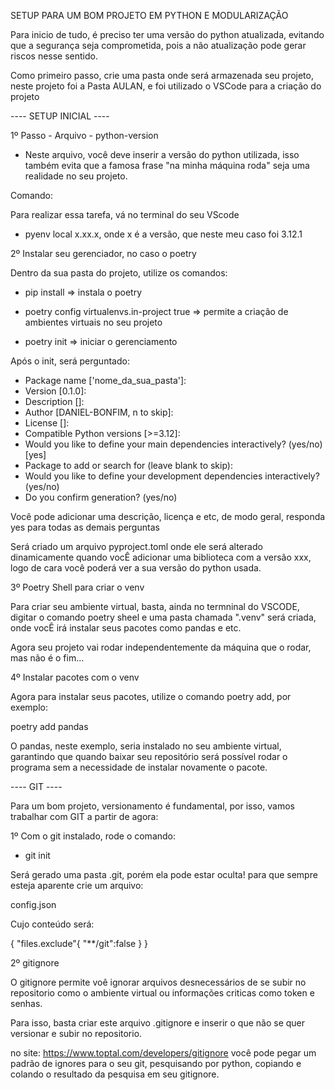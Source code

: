
SETUP PARA UM BOM PROJETO EM PYTHON E MODULARIZAÇÃO

Para inicio de tudo, é preciso ter uma versão do python atualizada, evitando que a segurança seja comprometida, pois a não atualização pode gerar riscos nesse sentido.

Como primeiro passo, crie uma pasta onde será armazenada seu projeto, neste projeto foi a Pasta AULAN, e foi utilizado o VSCode para a criação do projeto

---- SETUP INICIAL ----

1º Passo - Arquivo - python-version

 - Neste arquivo, você deve inserir a versão do python utilizada, isso também evita que a famosa frase "na minha máquina roda" seja uma realidade no seu projeto.
 
 Comando:

  Para realizar essa tarefa, vá no terminal do seu VScode
  - pyenv local x.xx.x, onde x é a versão, que neste meu caso foi 3.12.1


2º Instalar seu gerenciador, no caso o poetry

Dentro da sua pasta do projeto, utilize os comandos:

 - pip install => instala o poetry
 
 - poetry config virtualenvs.in-project true => permite a criação de ambientes virtuais no seu projeto
 
 - poetry init => iniciar o gerenciamento

 Após o init, será perguntado:

  - Package name ['nome_da_sua_pasta']:
  - Version [0.1.0]:  
  - Description []:  
  - Author [DANIEL-BONFIM, n to skip]:   
  - License []:  
  - Compatible Python versions [>=3.12]:  
  - Would you like to define your main dependencies interactively? (yes/no) [yes]
  - Package to add or search for (leave blank to skip):
  - Would you like to define your development dependencies interactively? (yes/no)
  - Do you confirm generation? (yes/no) 

  Você pode adicionar uma descrição, licença e etc, de modo geral, responda yes para todas as demais perguntas


Será criado um arquivo pyproject.toml onde ele será alterado dinamicamente quando vocÊ adicionar uma biblioteca com a versão xxx, logo de cara você poderá ver a sua versão do python usada.

3º Poetry Shell para criar o venv

Para criar seu ambiente virtual, basta, ainda no termninal do VSCODE, digitar o comando poetry sheel e uma pasta chamada ".venv" será criada, onde vocÊ irá instalar seus pacotes como pandas e etc.

Agora seu projeto vai rodar independentemente da máquina que o rodar, mas não é o fim...

4º Instalar pacotes com o venv

Agora para instalar seus pacotes, utilize o comando poetry add, por exemplo:

  poetry add pandas

O pandas, neste exemplo, seria instalado no seu ambiente virtual, garantindo que quando baixar seu repositório será possível rodar o programa sem a necessidade de instalar novamente o pacote.

---- GIT ----

Para um bom projeto, versionamento é fundamental, por isso, vamos trabalhar com GIT a partir de agora:

1º Com o git instalado, rode o comando:

 - git init

 Será gerado uma pasta .git, porém ela pode estar oculta! para que sempre esteja aparente crie um arquivo:

  config.json

 Cujo conteúdo será:

{
  "files.exclude"{
    "**/git":false
  }
}

2º gitignore

O gitignore permite voê ignorar arquivos desnecessários de se subir no repositorio como o ambiente virtual ou informações criticas como token e senhas.

Para isso, basta criar este arquivo .gitignore e inserir o que não se quer versionar e subir no repositorio.

no site: https://www.toptal.com/developers/gitignore você pode pegar um padrão de ignores para o seu git, pesquisando por python, copiando e colando o resultado da pesquisa em seu gitignore.



